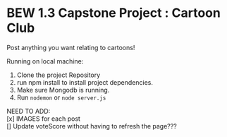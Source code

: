 # BEW 1.3 Capstone Project : Cartoon Club
Post anything you want relating to cartoons!

Running on local machine:
1. Clone the project Repository
2. run npm install to install project dependencies.
3. Make sure Mongodb is running.
4. Run ```nodemon``` or ```node server.js```
 

NEED TO ADD:  
[x] IMAGES for each post  
[] Update voteScore without having to refresh the page???